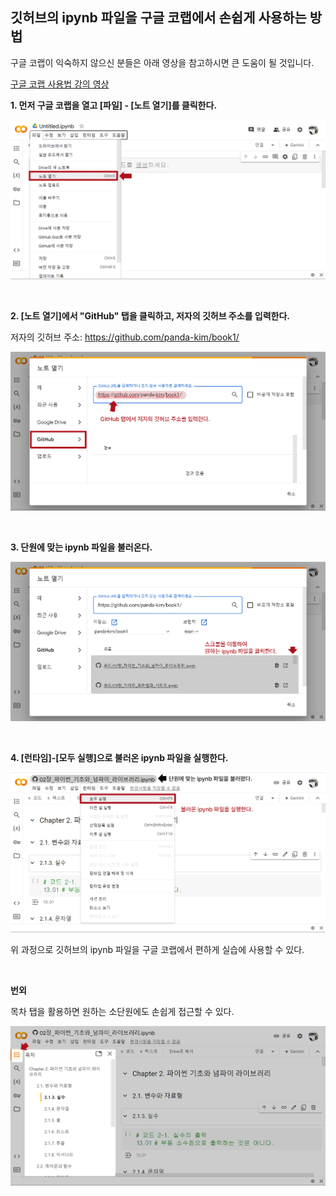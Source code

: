 ## 깃허브의 ipynb 파일을 구글 코랩에서 손쉽게 사용하는 방법

구글 코랩이 익숙하지 않으신 분들은 아래 영상을 참고하시면 큰 도움이 될 것입니다.

[구글 코랩 사용법 강의 영상](https://www.slid.cc/ko/share/vdocs/%EA%B5%AC%EA%B8%80-%EC%BD%94%EB%9E%A9google-colab-%EC%82%AC%EC%9A%A9%ED%95%98%EA%B8%B0-161d3b0d7d3d41f3b08ed7d47848db8a)


**1. 먼저 구글 코랩을 열고 [파일] - [노트 열기]를 클릭한다.**

![1](../images/colab/1.jpg)

<br>

**2. [노트 열기]에서 "GitHub" 탭을 클릭하고, 저자의 깃허브 주소를 입력한다.**

저자의 깃허브 주소: https://github.com/panda-kim/book1/

![2](../images/colab/2.jpg)

<br>

**3. 단원에 맞는 ipynb 파일을 불러온다.**

![3](../images/colab/3.jpg)

<br>

**4. [런타임]-[모두 실행]으로 불러온 ipynb 파일을 실행한다.**

![4](../images/colab/4.jpg)

위 과정으로 깃허브의 ipynb 파일을 구글 코랩에서 편하게 실습에 사용할 수 있다.

<br>

**번외**

목차 탭을 활용하면 원하는 소단원에도 손쉽게 접근할 수 있다.

![5](../images/colab/5.jpg)

